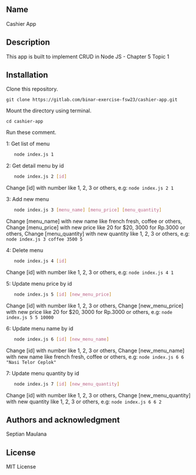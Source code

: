 ## Name

Cashier App

## Description

This app is built to implement CRUD in Node JS - Chapter 5 Topic 1

## Installation

Clone this repository.

```
git clone https://gitlab.com/binar-exercise-fsw23/cashier-app.git
```

Mount the directory using terminal.

```
cd cashier-app
```

Run these comment.

1: Get list of menu

```sh
   node index.js 1
```

2: Get detail menu by id

```sh
   node index.js 2 [id]
```

Change [id] with number like 1, 2, 3 or others, e.g:
`node index.js 2 1`

3: Add new menu

```sh
   node index.js 3 [menu_name] [menu_price] [menu_quantity]
```

Change [menu_name] with new name like french fresh, coffee or others,
Change [menu_price] with new price like 20 for $20, 3000 for Rp.3000 or others,
Change [menu_quantity] with new quantity like 1, 2, 3 or others,
e.g:
`node index.js 3 coffee 3500 5`

4: Delete menu

```sh
   node index.js 4 [id]
```

Change [id] with number like 1, 2, 3 or others, e.g:
`node index.js 4 1`

5: Update menu price by id

```sh
   node index.js 5 [id] [new_menu_price]
```

Change [id] with number like 1, 2, 3 or others,
Change [new_menu_price] with new price like 20 for $20, 3000 for Rp.3000 or others, e.g:
`node index.js 5 5 10000`

6: Update menu name by id

```sh
   node index.js 6 [id] [new_menu_name]
```

Change [id] with number like 1, 2, 3 or others,
Change [new_menu_name] with new name like french fresh, coffee or others, e.g:
`node index.js 6 6 "Nasi Telor Ceplok"`

7: Update menu quantity by id

```sh
   node index.js 7 [id] [new_menu_quantity]
```

Change [id] with number like 1, 2, 3 or others,
Change [new_menu_quantity] with new quantity like 1, 2, 3 or others, e.g:
`node index.js 6 6 2`

## Authors and acknowledgment

Septian Maulana

## License

MIT License
